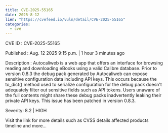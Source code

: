 ```yaml
--- 
title: CVE-2025-55165
date: 2025-8-12
lien: "https://cvefeed.io/vuln/detail/CVE-2025-55165"
categories:
  - cve
---
```


CVE ID : CVE-2025-55165

Published :  Aug. 12
2025
9:15 p.m. | 1 hour
3 minutes ago

Description : Autocaliweb is a web app that offers an interface for browsing
reading
and downloading eBooks using a valid Calibre database. Prior to version 0.8.3
the debug pack generated by Autocaliweb can expose sensitive configuration data
including API keys. This occurs because the to_dict() method
used to serialize configuration for the debug pack
doesn't adequately filter out sensitive fields such as API tokens. Users
unaware of the full contents
might share these debug packs
inadvertently leaking their private API keys. This issue has been patched in version 0.8.3.

Severity: 8.2 | HIGH

Visit the link for more details
such as CVSS details
affected products
timeline
and more...
